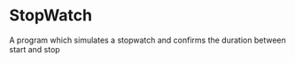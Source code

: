 # StopWatch
A program which simulates a stopwatch and confirms the duration  between start and stop
